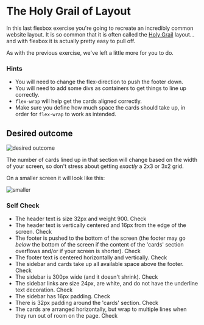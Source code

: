 # The Holy Grail of Layout

In this last flexbox exercise you're going to recreate an incredibly common website layout. It is so common that it is often called the [Holy Grail](https://www.google.com/search?q=holy+grail+layout&tbm=isch&sclient=img) layout... and with flexbox it is actually pretty easy to pull off.

As with the previous exercise, we've left a little more for you to do.

### Hints
- You will need to change the flex-direction to push the footer down.
- You will need to add some divs as containers to get things to line up correctly.
- `flex-wrap` will help get the cards aligned correctly.
-  Make sure you define how much space the cards should take up, in order for `flex-wrap` to work as intended.

## Desired outcome

![desired outcome](./desired-outcome.png)

The number of cards lined up in that section will change based on the width of your screen, so don't stress about getting _exactly_ a 2x3 or 3x2 grid.

On a smaller screen it will look like this:

![smaller](./desired-outcome-smaller.png)

### Self Check
- The header text is size 32px and weight 900. Check
- The header text is vertically centered and 16px from the edge of the screen. Check
- The footer is pushed to the bottom of the screen (the footer may go _below_ the bottom of the screen if the content of the 'cards' section overflows and/or if your screen is shorter). Check
- The footer text is centered horizontally and vertically. Check
- The sidebar and cards take up all available space above the footer. Check
- The sidebar is 300px wide (and it doesn't shrink). Check
- The sidebar links are size 24px, are white, and do not have the underline text decoration. Check
- The sidebar has 16px padding. Check
- There is 32px padding around the 'cards' section. Check
- The cards are arranged horizontally, but wrap to multiple lines when they run out of room on the page. Check
